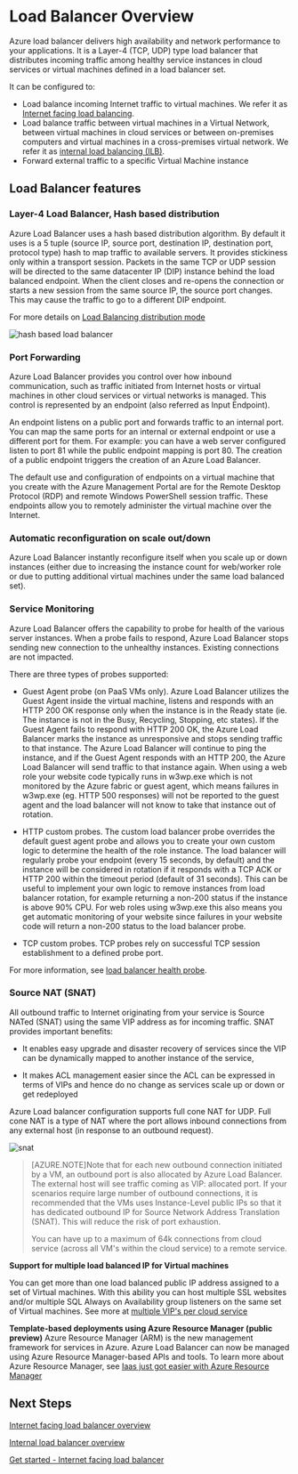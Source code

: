 <properties 
   pageTitle="Azure Load Balancer overview | Microsoft Azure"
   description="Overview of Azure load balancer features, architecture and implementation. It helps to understand how load balancer works and leverage it for the cloud"
   services="load-balancer"
   documentationCenter="na"
   authors="joaoma"
   manager="adinah"
   editor="tysonn" />
<tags 
   ms.service="load-balancer"
   ms.devlang="na"
   ms.topic="article"
   ms.tgt_pltfrm="na"
   ms.workload="infrastructure-services"
   ms.date="07/09/2015"
   ms.author="joaoma" />


# Load Balancer Overview 
Azure load balancer delivers high availability and network performance to your applications. It is a Layer-4 (TCP, UDP) type load balancer that distributes incoming traffic among healthy service instances in cloud services or virtual machines defined in a load balancer set.
 
It can be configured to:

- Load balance incoming Internet traffic to virtual machines. We refer it as [Internet facing load balancing](load-balancer-overview.md).
- Load balance traffic between virtual machines in a Virtual Network, between virtual machines in cloud services or between on-premises computers and virtual machines in a cross-premises virtual network. We refer it as [internal load balancing (ILB)](load-balancer-internal-overview.md).
- 	Forward external traffic to a specific Virtual Machine instance


## Load Balancer features

### Layer-4 Load Balancer, Hash based distribution

Azure Load Balancer uses a hash based distribution algorithm. By default it uses is a 5 tuple (source IP, source port, destination IP, destination port, protocol type) hash to map traffic to available servers. It provides stickiness only within a transport session. Packets in the same TCP or UDP session will be directed to the same datacenter IP (DIP) instance behind the load balanced endpoint. When the client closes and re-opens the connection or starts a new session from the same source IP, the source port changes. This may cause the traffic to go to a different DIP endpoint.


For more details on [Load Balancing distribution mode](load-balancer-distribution-mode.md)

![hash based load balancer](./media/load-balancer-overview/load-balancer-distribution.png)

### Port Forwarding

Azure Load Balancer provides you control over how inbound communication, such as traffic initiated from Internet hosts or virtual machines in other cloud services or virtual networks is managed. This control is represented by an endpoint (also referred as Input Endpoint).

An endpoint listens on a public port and forwards traffic to an internal port.  You can map the same ports for an internal or external endpoint or use a different port for them. For example: you can have a web server configured listen to port 81 while the public endpoint mapping is port 80. The creation of a public endpoint triggers the creation of an Azure Load Balancer.

The default use and configuration of endpoints on a virtual machine that you create with the Azure Management Portal are for the Remote Desktop Protocol (RDP) and remote Windows PowerShell session traffic. These endpoints allow you to remotely administer the virtual machine over the Internet.


### Automatic reconfiguration on scale out/down

Azure Load Balancer instantly reconfigure itself when you scale up or down instances (either due to increasing the instance count for web/worker role or due to putting additional virtual machines under the same load balanced set).


### Service Monitoring
Azure Load Balancer offers the capability to probe for health of the various server instances. When a probe fails to respond, Azure Load Balancer stops sending new connection to the unhealthy instances. Existing connections are not impacted. 

There are three types of probes supported:
 
- Guest Agent probe (on PaaS VMs only). Azure Load Balancer utilizes the Guest Agent inside the virtual machine, listens and responds with an HTTP 200 OK response only when the instance is in the Ready state (ie. The instance is not in the Busy, Recycling, Stopping, etc states). If the Guest Agent fails to respond with HTTP 200 OK, the Azure Load Balancer marks the instance as unresponsive and stops sending traffic to that instance. The Azure Load Balancer will continue to ping the instance, and if the Guest Agent responds with an HTTP 200, the Azure Load Balancer will send traffic to that instance again.  When using a web role your website code typically runs in w3wp.exe which is not monitored by the Azure fabric or guest agent, which means failures in w3wp.exe (eg. HTTP 500 responses) will not be reported to the guest agent and the load balancer will not know to take that instance out of rotation.

- HTTP custom probes. The custom load balancer probe overrides the default guest agent probe and allows you to create your own custom logic to determine the health of the role instance.  The load balancer will regularly probe your endpoint (every 15 seconds, by default) and the instance will be considered in rotation if it responds with a TCP ACK or HTTP 200 within the timeout period (default of 31 seconds).  This can be useful to implement your own logic to remove instances from load balancer rotation, for example returning a non-200 status if the instance is above 90% CPU.  For web roles using w3wp.exe this also means you get automatic monitoring of your website since failures in your website code will return a non-200 status to the load balancer probe.  

- TCP custom probes. TCP probes rely on successful TCP session establishment to a defined probe port.

For more information, see [load balancer health probe](https://msdn.microsoft.com/library/azure/jj151530.aspx).

### Source NAT (SNAT)


All outbound traffic to Internet originating from your service is Source NATed (SNAT) using the same VIP address as for incoming traffic. SNAT provides important benefits:

- It enables easy upgrade and disaster recovery of services since the VIP can be dynamically mapped to another instance of the service,

- It makes ACL management easier since the ACL can be expressed in terms of VIPs and hence do no change as services scale up or down or get redeployed

Azure Load balancer configuration supports full cone NAT for UDP. Full cone NAT is a type of NAT where the port allows inbound connections from any external host (in response to an outbound request).

![snat](./media/load-balancer-overview/load-balancer-snat.png)


>[AZURE.NOTE]Note that for each new outbound connection initiated by a VM, an outbound port is also allocated by Azure Load Balancer. The external host will see traffic coming as VIP: allocated port.  If your scenarios require large number of outbound connections, it is recommended that the VMs uses Instance-Level public IPs so that it has dedicated outbound IP for Source Network Address Translation (SNAT). This will reduce the risk of port exhaustion. 
>
>You can have up to a maximum of 64k connections from cloud service (across all VM's within the cloud service) to a remote service. 


**Support for multiple load balanced IP for Virtual machines**

You can get more than one load balanced public IP address assigned to a set of Virtual machines. With this ability you can host multiple SSL websites and/or multiple SQL Always on Availability group listeners on the same set of Virtual machines. See more at [multiple VIP's per cloud service](load-balancer-multivip.md)

**Template-based deployments using Azure Resource Manager (public preview)** 
Azure Resource Manager (ARM) is the new management framework for services in Azure. Azure Load Balancer can now be managed using Azure Resource Manager-based APIs and tools. To learn more about Azure Resource Manager, see [Iaas just got easier with Azure Resource Manager](http://azure.microsoft.com/blog/2015/04/29/iaas-just-got-easier-again/)


## Next Steps

[Internet facing load balancer overview](load-balancer-internet-overview.md)

[Internal load balancer overview](load-balancer-internal-overview.md)

[Get started - Internet facing load balancer](load-balancer-internet-getstarted.md)
 